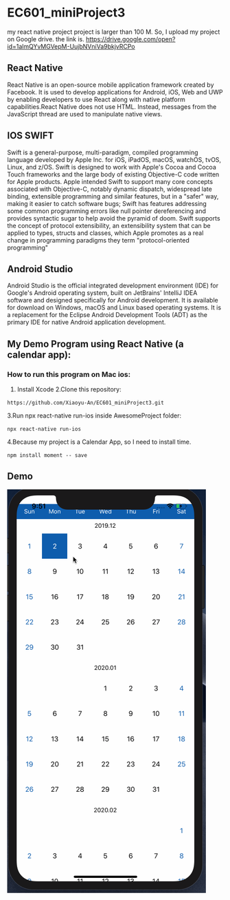 # EC601_miniProject3
my react native project project is larger than 100 M. So, I upload my project on Google drive. the link is. https://drive.google.com/open?id=1almQYvMGVepM-UujbNVniVa9bkjvRCPo

## React Native
React Native is an open-source mobile application framework created by Facebook. It is used to develop applications for Android, iOS, Web and UWP by enabling developers to use React along with native platform capabilities.React Native does not use HTML. Instead, messages from the JavaScript thread are used to manipulate native views.

## IOS SWIFT
Swift is a general-purpose, multi-paradigm, compiled programming language developed by Apple Inc. for iOS, iPadOS, macOS, watchOS, tvOS, Linux, and z/OS. Swift is designed to work with Apple's Cocoa and Cocoa Touch frameworks and the large body of existing Objective-C code written for Apple products. 
Apple intended Swift to support many core concepts associated with Objective-C, notably dynamic dispatch, widespread late binding, extensible programming and similar features, but in a "safer" way, making it easier to catch software bugs; Swift has features addressing some common programming errors like null pointer dereferencing and provides syntactic sugar to help avoid the pyramid of doom. Swift supports the concept of protocol extensibility, an extensibility system that can be applied to types, structs and classes, which Apple promotes as a real change in programming paradigms they term "protocol-oriented programming"

## Android Studio
Android Studio is the official integrated development environment (IDE) for Google's Android operating system, built on JetBrains' IntelliJ IDEA software and designed specifically for Android development. It is available for download on Windows, macOS and Linux based operating systems. It is a replacement for the Eclipse Android Development Tools (ADT) as the primary IDE for native Android application development.



## My Demo Program using React Native (a calendar app):
### How to run this program on Mac ios:
1. Install Xcode
2.Clone this repository:
```
https://github.com/Xiaoyu-An/EC601_miniProject3.git

```
3.Run npx react-native run-ios inside AwesomeProject folder:
```
npx react-native run-ios

```
4.Because my project is a Calendar App, so I need to install time.
```
npm install moment -- save
```
## Demo
<img src="https://github.com/Xiaoyu-An/EC601_miniProject3/blob/master/test1.gif"/> 


